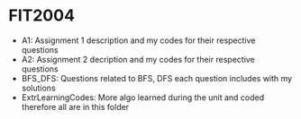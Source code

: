 # FIT2004

- A1: Assignment 1 description and my codes for their respective questions
- A2: Assignment 2 decription and my codes for their respective questions
- BFS_DFS: Questions related to BFS, DFS each question includes with my solutions
- ExtrLearningCodes: More algo learned during the unit and coded therefore all are in this folder
